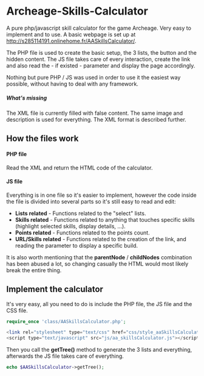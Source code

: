 Archeage-Skills-Calculator
==========================

A pure php/javascript skill calculator for the game Archeage. Very easy to implement and to use.
A basic webpage is set up at http://s285114191.onlinehome.fr/AASkillsCalculator/.

The PHP file is used to create the basic setup, the 3 lists, the button and the hidden content. The JS file takes care of every interaction, create the link and also read the - if existed - parameter and display the page accordingly.

Nothing but pure PHP / JS was used in order to use it the easiest way possible, without having to deal with any framework.

##### What's missing #####
The XML file is currently filled with false content. The same image and description is used for everything. The XML format is described further.

## How the files work ##
#### PHP file ####
Read the XML and return the HTML code of the calculator.
#### JS file ####
Everything is in one file so it's easier to implement, however the code inside the file is divided into several parts so it's still easy to read and edit:
* **Lists related** - Functions related to the "select" lists.
* **Skills related** - Functions related to anything that touches specific skills (highlight selected skills, display details, ...).
* **Points related** - Functions related to the points count.
* **URL/Skills related** - Functions related to the creation of the link, and reading the parameter to display a specific build.

It is also worth mentioning that the **parentNode** / **childNodes** combination has been abused a lot, so changing casually the HTML would most likely break the entire thing.

## Implement the calculator ##
It's very easy, all you need to do is include the PHP file, the JS file and the CSS file.
```php
require_once 'class/AASkillsCalculator.php';

<link rel="stylesheet" type="text/css" href="css/style_aaSkillsCalculator.css">
<script type="text/javascript" src="js/aa_skillsCalculator.js"></script>
```
Then you call the **getTree()** method to generate the 3 lists and everything, afterwards the JS file takes care of everything.
```php
echo $AASkillsCalculator->getTree();
```
